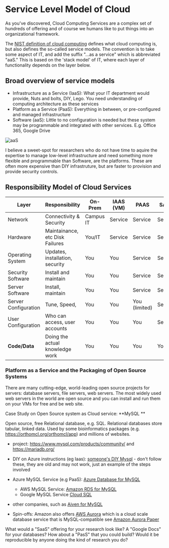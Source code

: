 # Service Level Model of Cloud

As you've discovered, Cloud Computing Services are a complex set of hundreds of offering and of course we humans like to put 
things into an organizational framework.   

The [NIST definition of cloud computing](https://nvlpubs.nist.gov/nistpubs/Legacy/SP/nistspecialpublication800-145.pdf) defines what
cloud computing is, but also defines the so-called service models.   The convention is to take some aspect of IT, and add the suffix 
"...as a service" which is abbreviated "aaS."   This is based on the 'stack model' of IT, where each layer of functionality depends on the layer below. 

## Broad overview of service models

* Infrastructure as a Service (IaaS):  What your IT department would provide, Nuts and bolts, DIY, Lego.  You need understanding of computing architecture as these services 
* Platform as a Service (PaaS): Everything in between, or pre-configured and managed infrastructure
* Software (aaS): Little to no configuration is needed but these system may be programmable and integrated with other services.  E.g. Office 365, Google Drive

![aaS](https://cloudtweaks.com/wp-content/uploads/2014/07/cloud-stack-images.png)

<!-- ![Oracle stack model diagram](https://i1.wp.com/oracle-help.com/wp-content/uploads/2017/08/Cloud-Service-Models.png?resize=611%2C326) -->

I believe a sweet-spot for researchers who do not have time to aquire the expertise to manage low-level infrastructure and need something more flexible and programmable than Software, are the platforms.  These are often more expensive than DIY infrastruture, but are faster to provision and provide security controls. 

## Responsibility Model of Cloud Services

| Layer                | Responsibility                  | On-Prem   | IAAS (VM) | PAAS          | SAAS    |
| -------------------- | ------------------------------- | --------- | --------- | ------------- | ------- |
| Network              | Connectivity & Security         | Campus IT | Service   | Service       | Service |
| Hardware             | Maintainance, etc Disk Failures | You/IT    | Service   | Service       | Service |
| Operating System     | Updates, installation, security | You       | You       | Service       | Service |
| Security Software    | Install and maintain            | You       | You       | Service       | Service |
| Server Software      | Install, maintain               | You       | You       | Service       | Service |
| Server Configuration | Tune, Speed,                    | You       | You       | You (limited) | Service |
| User Configuration   | Who can access, user accounts   | You       | You       | You           | Service |
| **Code/Data**        | Doing the actual knowledge work | You       | You       | You           | You     |



### Platform as a Service and the Packaging of Open Source Systems

There are many cutting-edge, world-leading open source projects for servers: database servers, file servers, web servers.  The most widely used web servers in the world are open source and you can install and run them on your VMs for free and be web site. 


Case Study on Open Source system as Cloud service: **MySQL **

Open source, free Relational database, e.g. SQL. Relational databases store tabular, linked data.   Used by some bioinformatics packages (e.g. https://orthomcl.org/orthomcl/app) and millions of websites. 

  * project: https://www.mysql.com/products/community/ and  https://mariadb.org/
  * DIY on Azure instructions (eg Iaas): [someone's DIY Mysql](https://github.com/Huachao/azure-content/blob/master/articles/virtual-machines/virtual-machines-linux-install-mysql.md) - don't follow these, they are old and may not work, just an example of the steps involved
  * Azure MySQL Service (e.g PaaS): [Azure Database for MySQL](https://azure.microsoft.com/en-us/services/mysql/) 
     * AWS MySQL Service: [Amazon RDS for MySQL](https://aws.amazon.com/rds/mysql/)
     * Google MySQL Service [Cloud SQL](https://cloud.google.com/sql/) 
  * other companies, such as [Aiven for MySQL](https://aiven.io/mysql)

  * Spin-offs: Amazon also offers [AWS Aurora](https://docs.aws.amazon.com/AmazonRDS/latest/AuroraUserGuide/CHAP_AuroraOverview.html)  which is a cloud scale database service that is MySQL-compatible see [Amazon Aurora Paper](https://dl.acm.org/doi/10.1145/3035918.3056101) 

What would a "SaaS" offering for your research look like?  A "Google Docs" for your databases?  How about a "PasS" that you could build?   Would it be reproducible by anyone doing the kind of research you do? 

